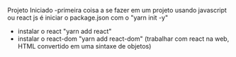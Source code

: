 Projeto Iniciado
-primeira coisa a se fazer em um projeto usando javascript ou react js é iniciar o package.json com o "yarn init -y"
- instalar o react "yarn add react"
- instalar o react-dom "yarn add react-dom" (trabalhar com react na web, HTML convertido em uma sintaxe de objetos)
